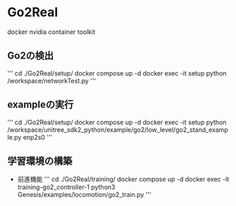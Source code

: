 # Go2Real

docker
nvidia container toolkit


## Go2の検出
'''
cd ./Go2Real/setup/
docker compose up -d
docker exec -it setup python /workspace/networkTest.py
'''

## exampleの実行
'''
cd ./Go2Real/setup/
docker compose up -d
docker exec -it setup python /workspace/unitree_sdk2_python/example/go2/low_level/go2_stand_example.py enp2s0
'''

## 学習環境の構築
- 前進機能
'''
cd ./Go2Real/training/
docker compose up -d
docker exec -it training-go2_controller-1 python3 Genesis/examples/locomotion/go2_train.py
'''